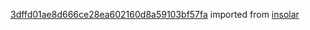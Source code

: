 [3dffd01ae8d666ce28ea602160d8a59103bf57fa](https://github.com/insolar/insolar/commit/3dffd01ae8d666ce28ea602160d8a59103bf57fa) imported from [insolar](https://github.com/insolar/insolar)
